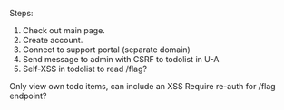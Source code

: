 Steps:

1. Check out main page.
2. Create account.
3. Connect to support portal (separate domain)
4. Send message to admin with CSRF to todolist in U-A
5. Self-XSS in todolist to read /flag?


Only view own todo items, can include an XSS
Require re-auth for /flag endpoint?
